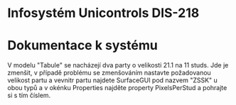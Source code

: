 # Infosystém Unicontrols DIS-218
# Dokumentace k systému

V modelu "Tabule" se nacházejí dva party o velikosti 21.1 na 11 studs. Jde je zmenšit, v případě problému se zmenšováním nastavte požadovanou velikost partu a vevnitr partu najdete SurfaceGUI pod nazvem "ZSSK" u obou typů a v okénku Properties najděte property PixelsPerStud a pohrajte si s tím číslem. 

